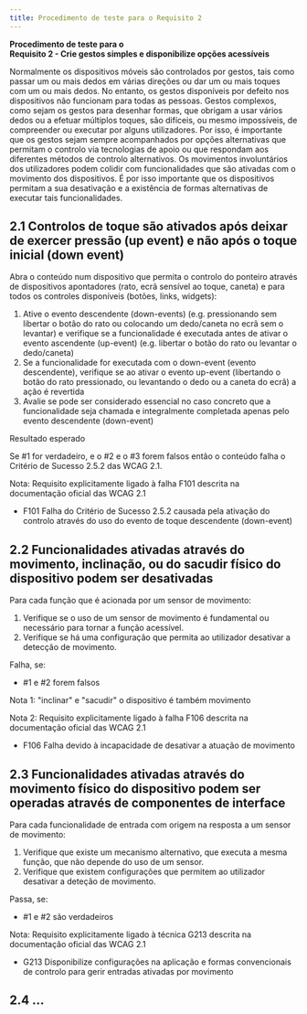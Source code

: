 ```yaml
---
title: Procedimento de teste para o Requisito 2 
---
```


**Procedimento de teste para o**<br>**Requisito 2 - Crie gestos simples e disponibilize opções acessíveis**

Normalmente os dispositivos móveis são controlados por gestos, tais como passar um ou mais dedos em várias direções ou dar um ou mais toques com um ou mais dedos. No entanto, os gestos disponíveis por defeito nos dispositivos não funcionam para todas as pessoas. Gestos complexos, como sejam os gestos para desenhar formas, que obrigam a usar vários dedos ou a efetuar múltiplos toques, são difíceis, ou mesmo impossíveis, de compreender ou executar por alguns utilizadores. Por isso, é importante que os gestos sejam sempre acompanhados por opções alternativas que permitam o controlo via tecnologias de apoio ou que respondam aos diferentes métodos de controlo alternativos. Os movimentos involuntários dos utilizadores podem colidir com funcionalidades que são ativadas com o movimento dos dispositivos. É por isso importante que os dispositivos permitam a sua desativação e a existência de formas alternativas de executar tais funcionalidades.

## 2.1 Controlos de toque são ativados após deixar de exercer pressão (up event) e não após o toque inicial (down event)


Abra o conteúdo num dispositivo que permita o controlo do ponteiro através de dispositivos apontadores (rato, ecrã sensível ao toque, caneta) e para todos os controles disponíveis (botões, links, widgets):


1. Ative o evento descendente (down-events) (e.g. pressionando sem libertar o botão do rato ou colocando um dedo/caneta no ecrã sem o levantar) e verifique se a funcionalidade é executada antes de ativar o evento ascendente (up-event) (e.g. libertar o botão do rato ou levantar o dedo/caneta)
2. Se a funcionalidade for executada com o down-event (evento descendente), verifique se ao ativar o evento up-event (libertando o botão do rato pressionado, ou levantando o dedo ou a caneta do ecrã) a ação é revertida
3. Avalie se pode ser considerado essencial no caso concreto que a funcionalidade seja chamada e integralmente completada apenas pelo evento descendente (down-event)

Resultado esperado

Se #1 for verdadeiro, e o #2 e o #3 forem falsos então o conteúdo falha o Critério de Sucesso 2.5.2 das WCAG 2.1.


Nota: Requisito explicitamente ligado à falha F101 descrita na documentação oficial das WCAG 2.1

- F101 Falha do Critério de Sucesso 2.5.2 causada pela ativação do controlo através do uso do evento de toque descendente (down-event)

## 2.2 Funcionalidades ativadas através do movimento, inclinação, ou do sacudir físico do dispositivo podem ser desativadas

Para cada função que é acionada por um sensor de movimento:

1. Verifique se o uso de um sensor de movimento é fundamental ou necessário para tornar a função acessível.
2. Verifique se há uma configuração que permita ao utilizador desativar a detecção de movimento.

Falha, se:

- #1 e #2 forem falsos

Nota 1: "inclinar" e "sacudir" o dispositivo é também movimento

Nota 2: Requisito explicitamente ligado à falha F106 descrita na documentação oficial das WCAG 2.1

- F106 Falha devido à incapacidade de desativar a atuação de movimento

## 2.3 Funcionalidades ativadas através do movimento físico do dispositivo podem ser operadas através de componentes de interface

Para cada funcionalidade de entrada com origem na resposta a um sensor de movimento:

1. Verifique que existe um mecanismo alternativo, que executa a mesma função, que não depende do uso de um sensor.
2. Verifique que existem configurações que permitem ao utilizador desativar a deteção de movimento.

Passa, se:

- #1 e #2 são verdadeiros

Nota: Requisito explicitamente ligado à técnica G213 descrita na documentação oficial das WCAG 2.1

- G213 Disponibilize configurações na aplicação e formas convencionais de controlo para gerir entradas ativadas por movimento

## 2.4 ...
